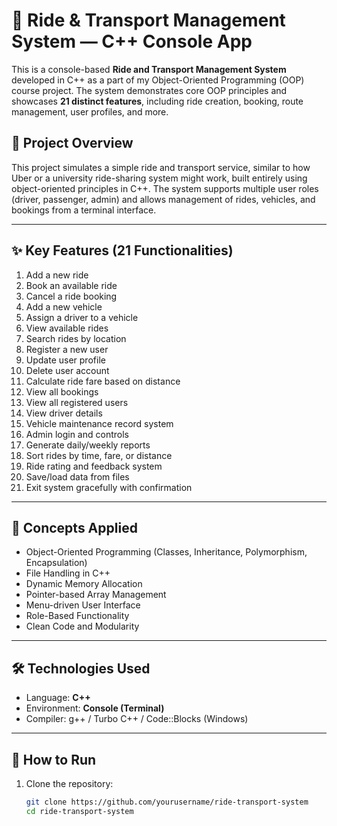 # 🚗 Ride & Transport Management System — C++ Console App

This is a console-based **Ride and Transport Management System** developed in C++ as a part of my Object-Oriented Programming (OOP) course project. The system demonstrates core OOP principles and showcases **21 distinct features**, including ride creation, booking, route management, user profiles, and more.

## 📌 Project Overview

This project simulates a simple ride and transport service, similar to how Uber or a university ride-sharing system might work, built entirely using object-oriented principles in C++. The system supports multiple user roles (driver, passenger, admin) and allows management of rides, vehicles, and bookings from a terminal interface.

---

## ✨ Key Features (21 Functionalities)

1. Add a new ride
2. Book an available ride
3. Cancel a ride booking
4. Add a new vehicle
5. Assign a driver to a vehicle
6. View available rides
7. Search rides by location
8. Register a new user
9. Update user profile
10. Delete user account
11. Calculate ride fare based on distance
12. View all bookings
13. View all registered users
14. View driver details
15. Vehicle maintenance record system
16. Admin login and controls
17. Generate daily/weekly reports
18. Sort rides by time, fare, or distance
19. Ride rating and feedback system
20. Save/load data from files
21. Exit system gracefully with confirmation

---

## 🧠 Concepts Applied

- Object-Oriented Programming (Classes, Inheritance, Polymorphism, Encapsulation)
- File Handling in C++
- Dynamic Memory Allocation
- Pointer-based Array Management
- Menu-driven User Interface
- Role-Based Functionality
- Clean Code and Modularity

---

## 🛠 Technologies Used

- Language: **C++**
- Environment: **Console (Terminal)**
- Compiler: g++ / Turbo C++ / Code::Blocks (Windows)

---

## 🚀 How to Run

1. Clone the repository:
   ```bash
   git clone https://github.com/yourusername/ride-transport-system
   cd ride-transport-system
